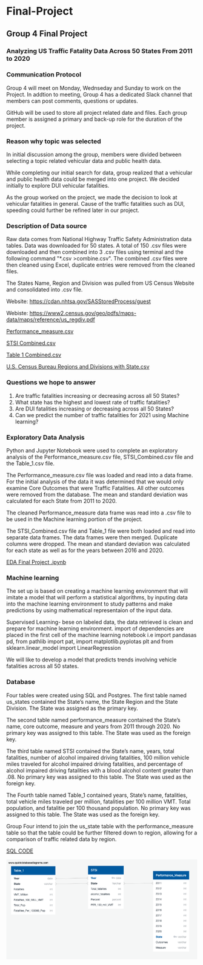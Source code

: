 # Final-Project
## Group 4 Final Project


### Analyzing US Traffic Fatality Data Across 50 States From 2011 to 2020

### Communication Protocol

Group 4 will meet on Monday, Wednseday and Sunday to work on the Project. In addtion to meeting, Group 4 has a dedicated Slack channel that members can post comments, questions or updates.

GitHub will be used to store all project related date and files. Each group member is assigned a primary and back-up role for the duration of the project. 

### Reason why topic was selected 

In initial discussion among the group, members were divided between selecting a topic related vehicular data and public health data. 

While completing our initial search for data, group realized that a vehicular and public health data could be merged into one project. We decided initially to explore DUI vehicular fatalities. 

As the group worked on the project, we made the decision to look at vehicular fatalities in general. Cause of the traffic fatalities such as DUI, speeding could further be refined later in our project. 


### Description of Data source

Raw data comes from National Highway Traffic Safety Administration data tables. Data was downloaded for 50 states. A total of 150 .csv files were downloaded and then combined into 3 .csv files using terminal and the following command "*.csv >combine.csv". The combined .csv files were then cleaned using Excel, duplicate entries were removed from the cleaned files. 

The States Name, Region and Division was pulled from US Census Website and consolidated into .csv file. 

Website: https://cdan.nhtsa.gov/SASStoredProcess/guest

Webiste: https://www2.census.gov/geo/pdfs/maps-data/maps/reference/us_regdiv.pdf

[Performance_measure.csv](https://github.com/pperlinski/Final-Project/blob/main/Performance_measure.csv)

[STSI Combined.csv](https://github.com/pperlinski/Final-Project/blob/main/STSI%20Combined%20.csv)

[Table 1 Combined.csv](https://github.com/pperlinski/Final-Project/blob/main/Table%201%20Combined.csv)

[U.S. Census Bureau Regions and Divisions with State.csv](https://github.com/AjaniBenoit/Final_Project/blob/main/U.S.%20Census%20Bureau%20Regions%20and%20Divisions%20with%20State.csv)


### Questions we hope to answer

1.	Are traffic fatalities increasing or decreasing across all 50 States?
2.	What state has the highest and lowest rate of traffic fatalities?
3.	Are DUI fatalities increasing or decreasing across all 50 States?
4.	Can we predict the number of traffic fatalities for 2021 using Machine learning?

### Exploratory Data Analysis 

Python and Jupyter Notebook were used to complete an exploratory analysis of the Performance_measure.csv file, STSI_Combined.csv file and the Table_1.csv file. 

The Performance_measure.csv file was loaded and read into a data frame. For the initial analysis of the data it was determined that we would only examine Core Outcomes that were Traffic Fatalities. All other outcomes were removed from the database. The mean and standard deviation was calculated for each State from 2011 to 2020. 

The cleaned Performance_measure data frame was read into a .csv file to be used in the Machine learning portion of the project. 

The STSI_Combined.csv file and Table_1 file were both loaded and read into separate data frames. The data frames were then merged. Duplicate columns were dropped.  The mean and standard deviation was calculated for each state as well as for the years between 2016 and 2020.

[EDA Final Project .ipynb](https://github.com/AjaniBenoit/Final_Project/blob/main/EDA%20CODE/EDA%20Final%20Project%20.ipynb)


### Machine learning

The set up is based on creating a machine learning environment that will imitate a model that will perform a statistical algorithms, by inputing data into the machine learning environment to study patterns and make predictions by using mathematical representaion of the input data.

Supervised Learning- bese on labeled data, the data retrieved is clean and prepare for machine learning environment. import of dependencies are placed in the first cell of the machine learning notebook i.e import pandasas pd, from pathlib import pat, import matplotlib.pyplotas plt and from sklearn.linear_model import LinearRegression


We will like to develop a model that predicts trends involving vehicle fatalities across all 50 states. 


### Database

Four tables were created using SQL and Postgres. The first table named us_states contained the State’s name, the State Region and the State Division.  The State was assigned as the primary key. 

The second table named performance_measure contained the State’s name, core outcome, measure and years from 2011 through 2020. No primary key was assigned to this table. The State was used as the foreign key. 

The third table named STSI contained the State’s name, years, total fatalities, number of alcohol impaired driving fatalities, 100 million vehicle miles traveled for alcohol impaired driving fatalities, and percentage of alcohol impaired driving fatalities with a blood alcohol content greater than .08. No primary key was assigned to this table. The State was used as the foreign key. 

The Fourth table named Table_1 contained years, State’s name, fatalities, total vehicle miles traveled per million, fatalities per 100 million VMT. Total population, and fatalitie per 100 thousand population. No primary key was assigned to this table. The State was used as the foreign key. 

Group Four intend to join the us_state table with the performance_measure table so that the table could be further filtered down to region, allowing for a comparison of traffic related data by region. 

[SQL CODE](https://github.com/AjaniBenoit/Final_Project/blob/main/SQL%20CODE)


![QuickDBD-export(1).png](https://github.com/pperlinski/Final-Project/blob/main/QuickDBD-export%20(1).png)
